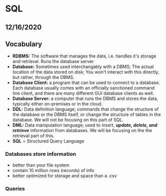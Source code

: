 # SQL

## 12/16/2020

## Vocabulary 

- **RDBMS:** The software that manages the data, i.e. handles it's storage and retrieval. Runs the database server
- **Database:** Sometimes used interchangably with a DBMS; The actual location of the data stored on disk; You won't interact with this directly, but rather, through the DBMS.
- **Database Client:** a program that can be used to connect to a database. Each database usually comes with an officially sanctioned command line client, and there are many different GUI database clients as well.
- **Database Server:** a computer that runs the DBMS and stores the data, typically either on-premises or in the cloud.
- **DDL:** Data definition language; commands that change the structure of the database or the DBMS itself, or change the structure of tables in the database. We will not be focusing on this part of SQL.
- **DML:** Data manipulation language; used to insert, ***update, delete, and retrieve*** information from databases. We will be focusing on the the retrieval part of this.
- **SQL** = Structured Query Language

### **Databases store information**
-  better than your file system
- contain 10 million rows (records) of info
- better optimized for storage and space than a .csv

### **Queries**



